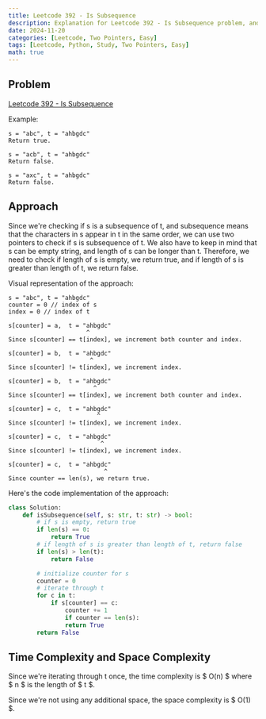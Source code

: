 ```yaml
---
title: Leetcode 392 - Is Subsequence
description: Explanation for Leetcode 392 - Is Subsequence problem, and its solution in Python.
date: 2024-11-20
categories: [Leetcode, Two Pointers, Easy]
tags: [Leetcode, Python, Study, Two Pointers, Easy]
math: true
---
```


## Problem
[Leetcode 392 - Is Subsequence](https://leetcode.com/problems/is-subsequence/description/)

Example:
```
s = "abc", t = "ahbgdc"
Return true.

s = "acb", t = "ahbgdc"
Return false.

s = "axc", t = "ahbgdc"
Return false.
```

## Approach

Since we're checking if s is a subsequence of t, and subsequence means that the characters in s appear in t in the same order, we can use two pointers to check if s is subsequence of t. We also have to keep in mind that s can be empty string, and length of s can be longer than t. Therefore, we need to check if length of s is empty, we return true, and if length of s is greater than length of t, we return false.

Visual representation of the approach:

```
s = "abc", t = "ahbgdc"
counter = 0 // index of s
index = 0 // index of t

s[counter] = a,  t = "ahbgdc"
                      ^
Since s[counter] == t[index], we increment both counter and index.

s[counter] = b,  t = "ahbgdc"
                       ^
Since s[counter] != t[index], we increment index.

s[counter] = b,  t = "ahbgdc"
                        ^
Since s[counter] == t[index], we increment both counter and index.

s[counter] = c,  t = "ahbgdc"
                         ^
Since s[counter] != t[index], we increment index.

s[counter] = c,  t = "ahbgdc"
                          ^
Since s[counter] != t[index], we increment index.

s[counter] = c,  t = "ahbgdc"
                           ^
Since counter == len(s), we return true.    
```

Here's the code implementation of the approach:
```python
class Solution:
    def isSubsequence(self, s: str, t: str) -> bool:
        # if s is empty, return true
        if len(s) == 0:
            return True
        # if length of s is greater than length of t, return false
        if len(s) > len(t):
            return False

        # initialize counter for s
        counter = 0
        # iterate through t
        for c in t:
            if s[counter] == c:
                counter += 1
                if counter == len(s):
                return True
        return False
```

## Time Complexity and Space Complexity
Since we're iterating through t once, the time complexity is $ O(n) $ where $ n $ is the length of $ t $.

Since we're not using any additional space, the space complexity is $ O(1) $.

